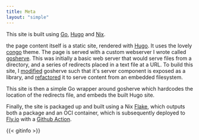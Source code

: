 ```yaml
---
title: Meta
layout: "simple"
---
```


This site is built using [Go], [Hugo] and [Nix].

the page content itself is a static site, rendered with [Hugo]. It uses the lovely
[congo] theme. The page is served with a custom webserver I wrote called [gosherve]. This was
initially a basic web server that would serve files from a directory, and a series of redirects
placed in a text file at a URL. To build this site, I [modified] gosherve such that it's server
component is exposed as a library, and [refactored] it to serve content from an embedded
filesystem.

This site is then a simple Go wrapper around gosherve which hardcodes the location of the redirects
file, and embeds the built Hugo site.

Finally, the site is packaged up and built using a Nix [Flake], which outputs both a package and an
OCI container, which is subsequently deployed to [Fly.io] with a [Github Action].

{{< gitinfo >}}

[congo]: https://jpanther.github.io/congo/
[Flake]: https://nixos.wiki/wiki/Flakes
[Fly.io]: https://fly.io
[Github Action]: https://github.com/jnsgruk/jnsgr.uk/blob/main/.github/workflows/publish.yaml
[Go]: https://go.dev/
[gosherve]: https://github.com/jnsgruk/gosherve
[Hugo]: https://gohugo.io
[modified]: https://github.com/jnsgruk/gosherve/commit/9d5e77c67031a944d5193ad37308d08ac82b13e4
[Nix]: https://nixos.org/
[refactored]: https://github.com/jnsgruk/gosherve/commit/3f81dd97cdd7c60bf4028443aa7fd743c451425f
